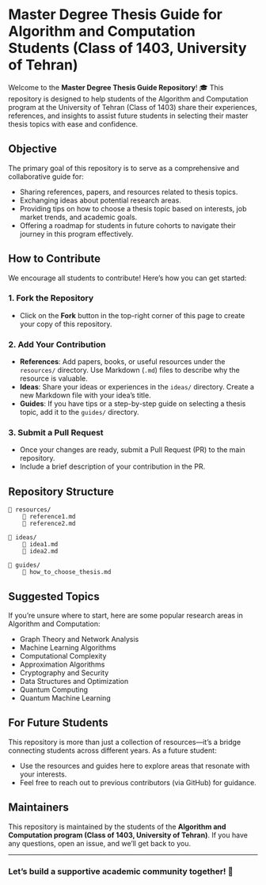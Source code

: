 # Master Degree Thesis Guide for Algorithm and Computation Students (Class of 1403, University of Tehran)

Welcome to the **Master Degree Thesis Guide Repository**! 🎓 This repository is designed to help students of the Algorithm and Computation program at the University of Tehran (Class of 1403) share their experiences, references, and insights to assist future students in selecting their master thesis topics with ease and confidence.

## Objective
The primary goal of this repository is to serve as a comprehensive and collaborative guide for:
- Sharing references, papers, and resources related to thesis topics.
- Exchanging ideas about potential research areas.
- Providing tips on how to choose a thesis topic based on interests, job market trends, and academic goals.
- Offering a roadmap for students in future cohorts to navigate their journey in this program effectively.

## How to Contribute
We encourage all students to contribute! Here’s how you can get started:

### 1. Fork the Repository
- Click on the **Fork** button in the top-right corner of this page to create your copy of this repository.

### 2. Add Your Contribution
- **References**: Add papers, books, or useful resources under the `resources/` directory. Use Markdown (`.md`) files to describe why the resource is valuable.
- **Ideas**: Share your ideas or experiences in the `ideas/` directory. Create a new Markdown file with your idea’s title.
- **Guides**: If you have tips or a step-by-step guide on selecting a thesis topic, add it to the `guides/` directory.

### 3. Submit a Pull Request
- Once your changes are ready, submit a Pull Request (PR) to the main repository.
- Include a brief description of your contribution in the PR.

## Repository Structure
```
📂 resources/
    📄 reference1.md
    📄 reference2.md

📂 ideas/
    📄 idea1.md
    📄 idea2.md

📂 guides/
    📄 how_to_choose_thesis.md
```

## Suggested Topics
If you’re unsure where to start, here are some popular research areas in Algorithm and Computation:
- Graph Theory and Network Analysis
- Machine Learning Algorithms
- Computational Complexity
- Approximation Algorithms
- Cryptography and Security
- Data Structures and Optimization
- Quantum Computing
- Quantum Machine Learning

## For Future Students
This repository is more than just a collection of resources—it’s a bridge connecting students across different years. As a future student:
- Use the resources and guides here to explore areas that resonate with your interests.
- Feel free to reach out to previous contributors (via GitHub) for guidance.

## Maintainers
This repository is maintained by the students of the **Algorithm and Computation program (Class of 1403, University of Tehran)**. If you have any questions, open an issue, and we’ll get back to you.

---

### Let’s build a supportive academic community together! 🤝
